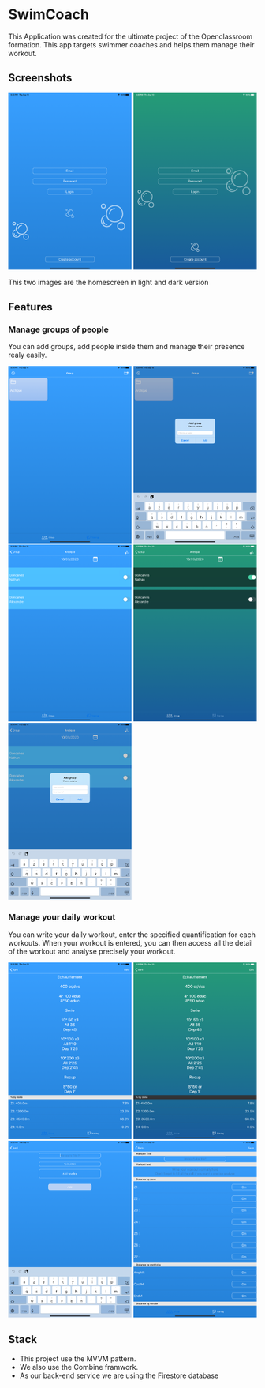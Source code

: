 # SwimCoach

This Application was created for the ultimate project of the Openclassroom formation.
This app targets swimmer coaches and helps them manage their workout.

## Screenshots

<img src="https://github.com/alexous95/SwimCoach/blob/master/ScreenShots/HomeScreenLight.png" width="250"> <img src="https://github.com/alexous95/SwimCoach/blob/master/ScreenShots/HomeScreendDark.png" width="250">

This two images are the homescreen in light and dark version

## Features

### Manage groups of people
You can add groups, add people inside them and manage their presence realy easily.

<img src="https://github.com/alexous95/SwimCoach/blob/master/ScreenShots/GroupScreen.png" width="250"> <img src="https://github.com/alexous95/SwimCoach/blob/master/ScreenShots/GroupLight.png" width="250"> <img src="https://github.com/alexous95/SwimCoach/blob/master/ScreenShots/SwimmersLight.png" width="250"> <img src="https://github.com/alexous95/SwimCoach/blob/master/ScreenShots/SwimmersDark.png" width="250"> <img src="https://github.com/alexous95/SwimCoach/blob/master/ScreenShots/AddSwimmerLight.png" width="250">

### Manage your daily workout

You can write your daily workout, enter the specified quantification for each workouts.
When your workout is entered, you can then access all the detail of the workout and analyse precisely your workout.

<img src="https://github.com/alexous95/SwimCoach/blob/master/ScreenShots/WorkoutLight.png" width="250"> <img src="https://github.com/alexous95/SwimCoach/blob/master/ScreenShots/WorkoutDark.png" width="250"> <img src="https://github.com/alexous95/SwimCoach/blob/master/ScreenShots/AddWorkoutLight.png" width="250"> <img src="https://github.com/alexous95/SwimCoach/blob/master/ScreenShots/DetailWorkoutLight.png" width="250">

## Stack

- This project use the MVVM pattern.
- We also use the Combine framwork.
- As our back-end service we are using the Firestore database
